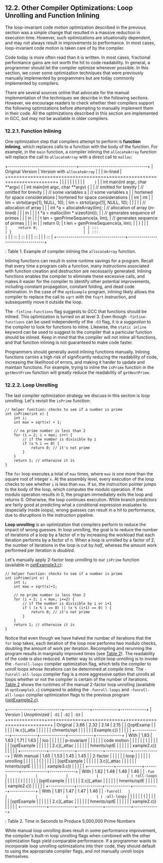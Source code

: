 
















## 12.2. Other Compiler Optimizations: Loop Unrolling and Function Inlining 

The loop-invariant code motion optimization described in the previous
section was a simple change that resulted in a massive reduction in
execution time. However, such optimizations are situationally dependent,
and may not always result in improvements to performance. In most cases,
loop-invariant code motion is taken care of by the compiler.


Code today is more often read than it is written. In most cases,
fractional performance gains are not worth the hit to code readability.
In general, a programmer should let the compiler optimize whenever
possible. In this section, we cover some optimization techniques that
were previously manually implemented by programmers but are today
commonly implemented by compilers.


There are several sources online that advocate for the manual
implementation of the techniques we describe in the following sections.
However, we encourage readers to check whether their compilers support
the following optimizations before attempting to manually implement them
in their code. All the optimizations described in this section are
implemented in GCC, but may not be available in older compilers.



### 12.2.1. Function Inlining 

One optimization step that compilers attempt to perform is **function
inlining**, which replaces calls to a function with the body of the
function. For example, in the `main` function, a compiler inlining the
`allocateArray` function will replace the call to `allocateArray` with a
direct call to `malloc`:


+-----------------------------------+-----------------------------------+
| Original Version                  | Version with `allocateArray`      |
|                                   | in-lined                          |
+===================================+===================================+
|                        |                        |
|                   |                   |
|                        |                        |
| ```     | ```     |
| int main(int argc, char **argv) { | int main(int argc, char **argv) { |
|     // omitted for brevity        |     // omitted for brevity        |
|     // some variables s           |     // some variables s           |
| hortened for space considerations | hortened for space considerations |
|     int                           |     int                           |
|  lim = strtol(argv[1], NULL, 10); |  lim = strtol(argv[1], NULL, 10); |
|                                   |                                   |
|     // allocation of array        |                                   |
|     int *a = allocateArray(lim);  | // allocation of array (in-lined) |
|                                   |     in                            |
|                                   | t *a = malloc(lim * sizeof(int)); |
|   // generates sequence of primes |                                   |
|     in                            |                                   |
| t len = genPrimeSequence(a, lim); |   // generates sequence of primes |
|                                   |     in                            |
|     return 0;                     | t len = genPrimeSequence(a, lim); |
| }                                 |                                   |
| ```                               |     return 0;                     |
| :::                               | }                                 |
| :::                               | ```                               |
| :::                               | :::                               |
|                                   | :::                               |
|                                   | :::                               |
+-----------------------------------+-----------------------------------+

: Table 1. Example of compiler inlining the `allocateArray` function.

Inlining functions can result in some runtime savings for a program.
Recall that every time a program calls a function, many instructions
associated with function creation and destruction are necessarily
generated. Inlining functions enables the compiler to eliminate these
excessive calls, and makes it easier for the compiler to identify other
potential improvements, including constant propagation, constant
folding, and dead code elimination. In the case of the `optExample`
program, inlining likely allows the compiler to replace the call to
`sqrt` with the `fsqrt` instruction, and subsequently move it outside
the loop.


The `-finline-functions` flag suggests to GCC that functions should be
inlined. This optimization is turned on at level 3. Even though
`-finline-functions` can be used independently of the `-O3` flag, it is
a *suggestion* to the compiler to look for functions to inline.
Likewise, the `static inline` keyword can be used to suggest to the
compiler that a particular function should be inlined. Keep in mind that
the compiler will not inline all functions, and that function inlining
is not guaranteed to make code faster.


Programmers should generally avoid inlining functions manually. Inlining
functions carries a high risk of significantly reducing the readability
of code, increasing the likelihood of errors, and making it harder to
update and maintain functions. For example, trying to inline the
`isPrime` function in the `getNextPrime` function will greatly reduce
the readability of `getNextPrime`.



### 12.2.2. Loop Unrolling 

The last compiler optimization strategy we discuss in this section is
loop unrolling. Let's revisit the `isPrime` function:




```
// helper function: checks to see if a number is prime
int isPrime(int x) {
    int i;
    int max = sqrt(x) + 1;

    // no prime number is less than 2
    for (i = 2; i < max; i++) {
        // if the number is divisible by i
        if (x % i == 0) {
            return 0; // it's not prime
        }
    }
    return 1; // otherwise it is
}
```


The `for` loop executes a total of `max` times, where `max` is one more
than the square root of integer `x`. At the assembly level, every
execution of the loop checks to see whether `i` is less than `max`. If
so, the instruction pointer jumps to the body of the loop, which
computes the modulo operation. If the modulo operation results in 0, the
program immediately exits the loop and returns 0. Otherwise, the loop
continues execution. While branch predictors are fairly good at
predicting what a conditional expression evaluates to (especially inside
loops), wrong guesses can result in a hit to performance, due to
disruptions in the instruction pipeline.


**Loop unrolling** is an optimization that compilers perform to reduce
the impact of wrong guesses. In loop unrolling, the goal is to reduce
the number of iterations of a loop by a factor of *n* by increasing the
workload that each iteration performs by a factor of *n*. When a loop is
unrolled by a factor of 2, the number of iterations in the loop is cut
by *half*, whereas the amount work performed per iteration is *doubled*.


Let's manually apply 2-factor loop unrolling to our `isPrime` function
(available in [optExample3.c](_attachments/optExample3.c)):




```
// helper function: checks to see if a number is prime
int isPrime(int x) {
    int i;
    int max = sqrt(x)+1;

    // no prime number is less than 2
    for (i = 2; i < max; i+=2) {
        // if the number is divisible by i or i+1
        if ( (x % i == 0) || (x % (i+1) == 0) ) {
            return 0; // it's not prime
        }
    }
    return 1; // otherwise it is
}
```


Notice that even though we have halved the number of iterations that the
`for` loop takes, each iteration of the loop now performs two modulo
checks, doubling the amount of work per iteration. Recompiling and
rerunning the program results in marginally improved times (see [Table
2](#NextTimes)). The readability of the code is also reduced. A better
way to utilize loop unrolling is to invoke the `-funroll-loops` compiler
optimization flag, which tells the compiler to unroll loops whose
iterations can be determined at compile time. The `-funroll-all-loops`
compiler flag is a more aggressive option that unrolls all loops whether
or not the compiler is certain of the number of iterations. [Table
2](#NextTimes) shows the runtimes of the manual 2-factor loop unrolling
(available in `optExample3.c`) compared to adding the `-funroll-loops`
and `-funroll-all-loops` compiler optimization flags to the previous
program ([optExample2.c](_attachments/optExample2.c)).


+-------------+-------------+-------------+-------------+-------------+
| Version     | Unoptimized | `-O1`       | `-O2`       | `-O3`       |
+=============+=============+=============+=============+=============+
| Original    | 3.86        | 2.32        | 2.14        | 2.15        |
| ([optExamp  |             |             |             |             |
| le.c](_atta |             |             |             |             |
| chments/opt |             |             |             |             |
| Example.c)) |             |             |             |             |
+-------------+-------------+-------------+-------------+-------------+
| With        | 1.83        | 1.63        | 1.71        | 1.63        |
| loo         |             |             |             |             |
| p-invariant |             |             |             |             |
| code motion |             |             |             |             |
| (           |             |             |             |             |
| [optExample |             |             |             |             |
| 2.c](_attac |             |             |             |             |
| hments/optE |             |             |             |             |
| xample2.c)) |             |             |             |             |
+-------------+-------------+-------------+-------------+-------------+
| With manual | 1.65        | 1.53        | 1.45        | 1.45        |
| 2-factor    |             |             |             |             |
| loop        |             |             |             |             |
| unrolling   |             |             |             |             |
| (           |             |             |             |             |
| [optExample |             |             |             |             |
| 3.c](_attac |             |             |             |             |
| hments/optE |             |             |             |             |
| xample3.c)) |             |             |             |             |
+-------------+-------------+-------------+-------------+-------------+
| With        | 1.82        | 1.48        | 1.46        | 1.46        |
| `-fun       |             |             |             |             |
| roll-loops` |             |             |             |             |
| (           |             |             |             |             |
| [optExample |             |             |             |             |
| 2.c](_attac |             |             |             |             |
| hments/optE |             |             |             |             |
| xample2.c)) |             |             |             |             |
+-------------+-------------+-------------+-------------+-------------+
| With        | 1.81        | 1.47        | 1.47        | 1.46        |
| `-funroll   |             |             |             |             |
| -all-loops` |             |             |             |             |
| (           |             |             |             |             |
| [optExample |             |             |             |             |
| 2.c](_attac |             |             |             |             |
| hments/optE |             |             |             |             |
| xample2.c)) |             |             |             |             |
+-------------+-------------+-------------+-------------+-------------+

: Table 2. Time in Seconds to Produce 5,000,000 Prime Numbers

While manual loop unrolling does result in some performance improvement,
the compiler's built-in loop unrolling flags when combined with the
other optimization flags yield comparable performance. If a programmer
wants to incorporate loop unrolling optimizations into their code, they
should default to using the appropriate compiler flags, and *not*
manually unroll loops themselves.






